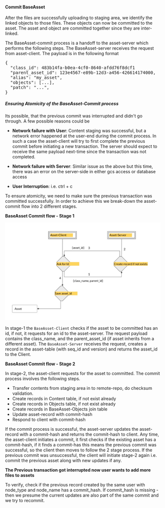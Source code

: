 #### Commit BaseAsset
After the files are successfully uploading to staging area, we identify the linked objects to those files. These objects
can now be committed to the asset. The asset and object are committed together since they are inter-linked. 

The BaseAsset-commit process is a handoff to the asset-server which performs the following steps. The BaseAsset-server receives the request from asset-client. The payload is in the following format
<pre class="code">
{
  "class_id": 483b14fa-b0ea-4cf0-8640-afdd76f8dcf1
  "parent_asset_id": 123e4567-e89b-12d3-a456-426614174000,
  "alias": "my_asset",
  "objects": [...],
  "patch": "...",
}
</pre>

##### Ensuring Atomicity of the BaseAsset-Commit process
Its possible, that the previous commit was interrupted and didn't go through. A few possible reasons could be

* **Network failure with User**: Content staging was successful, but a network error happened at the user-end during the commit process. In such a case
  the asset-client will try to first complete the previous commit before initiating a new transaction. The server should 
  expect to receive the same payload next-time since the transaction was not completed.
  
* **Network failure with Server**: Similar issue as the above but this time, there was an error on the server-side in either gcs access
or database access
    
* **User Interruption**: i.e. ctrl + c

To ensure atomicity, we need to make sure the previous transaction was committed successfully. In order to achieve this we break-down the
asset-commit flow into 2 different stages. 

**BaseAsset Commit flow - Stage 1**

![asset_commit_stage1](imgs/asset_commit_stage_1.jpg)

In stage-1 the ```BaseAsset-Client``` checks if the asset to be committed has an id, if not, it requests for an id to the asset-server. The request payload
contains the class_name, and the parent_asset_id (if asset inherits from a different asset). The ```BaseAsset-Server``` receives the request, creates a record
in the asset-table (with seq_id and version) and returns the asset_id to the Client. 

**BaseAsset Commit flow - Stage 2**

In stage-2, the asset-client requests for the asset to committed. The commit process involves the following steps.

* Transfer contents from staging area in to remote-repo, do checksum validation.
* Create records in Content table, if not exist already
* Create records in Objects table, if not exist already
* Create records in BaseAsset-Objects join table
* Update asset-record with commit-hash
* Respond to client with commit-hash


If the commit process is successful, the asset-server updates the asset-record with a commit-hash
and returns the commit-hash to client. Any time, the asset-client initiates a commit, it first checks if the existing asset has a commit-hash, if it finds a commit-has
this means the previous commit was successful, so the client then moves to follow the 2 stage process. 
If the previous commit was unsuccessful, the client will initiate stage-2 again i.e. commit the previous asset along with new updates if any.

**The Previous transaction got interrupted now user wants to add more files to assets**








To verify, check if the previous record created by the same user with node_type and node_name
    has a commit_hash. If commit_hash is missing - then we presume the current updates are also part of the
    same commit and we try to recommit.